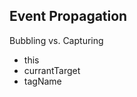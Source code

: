 <h2>Event Propagation</h2>

<p>Bubbling vs. Capturing</p>

<ul>
    <li>this</li>
    <li>currantTarget</li>
    <li>tagName</li>
</ul>
